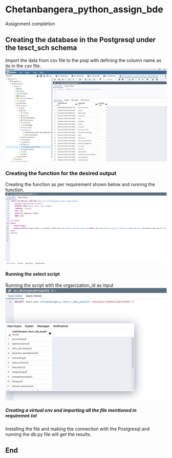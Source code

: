 # Chetanbangera_python_assign_bde
Assignment completion

## Creating the database in the Postgresql under the tesct_sch schema
Import the data from csv file to the psql with defining the column name as its in the csv file.
![Databse_creation](https://github.com/Chetan-Bangera/Chetanbangera_python_assign_bde/blob/main/img/Screenshot%202021-11-05%20135703.png)


### Creating the function for the desired output
Creating the function as per requirement shown below and running the function.
![Function_creation](https://github.com/Chetan-Bangera/Chetanbangera_python_assign_bde/blob/main/img/Screenshot%202021-11-05%20140753.png)

#### Running the select script
Running the script with the organization_id as input
![callling_function](https://github.com/Chetan-Bangera/Chetanbangera_python_assign_bde/blob/380e2b682ac91c20f9dec85e236c222736cc4aa0/img/Screenshot%202021-11-05%20142026.png)

##### Creating a virtual env and importing all the file mentioned in requiremnt.txt

Installing the file and making the connection with the Postgresql and running the db.py file will get the results.


## End








